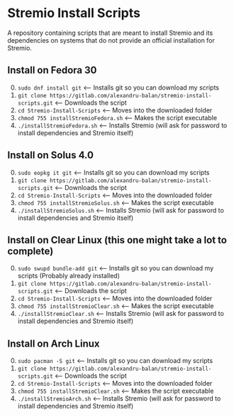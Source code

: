 # Stremio Install Scripts

A repository containing scripts that  are meant to install Stremio and its dependencies on systems that do not provide an official installation for Stremio.

## Install on Fedora 30

0. `sudo dnf install git` <-- Installs git so you can download my scripts
1. `git clone https://gitlab.com/alexandru-balan/stremio-install-scripts.git` <-- Downloads the script
2. `cd Stremio-Install-Scripts` <-- Moves into the downloaded folder
3. `chmod 755 installStremioFedora.sh` <-- Makes the script executable
4. `./installStremioFedora.sh` <-- Installs Stremio (will ask for password to install dependencies and Stremio itself)

## Install on Solus 4.0

0. `sudo eopkg it git` <-- Installs git so you can download my scripts
1. `git clone https://gitlab.com/alexandru-balan/stremio-install-scripts.git` <-- Downloads the script
2. `cd Stremio-Install-Scripts` <-- Moves into the downloaded folder
3. `chmod 755 installStremioSolus.sh` <-- Makes the script executable
4. `./installStremioSolus.sh` <-- Installs Stremio (will ask for password to install dependencies and Stremio itself)

## Install on Clear Linux (this one might take a lot to complete)

0. `sudo swupd bundle-add git` <-- Installs git so you can download my scripts (Probably already installed)
1. `git clone https://gitlab.com/alexandru-balan/stremio-install-scripts.git` <-- Downloads the script
2. `cd Stremio-Install-Scripts` <-- Moves into the downloaded folder
3. `chmod 755 installStremioClear.sh` <-- Makes the script executable
4. `./installStremioClear.sh` <-- Installs Stremio (will ask for password to install dependencies and Stremio itself)

## Install on Arch Linux

0. `sudo pacman -S git` <-- Installs git so you can download my scripts
1. `git clone https://gitlab.com/alexandru-balan/stremio-install-scripts.git` <-- Downloads the script
2. `cd Stremio-Install-Scripts` <-- Moves into the downloaded folder
3. `chmod 755 installStremioClear.sh` <-- Makes the script executable
4. `./installStremioArch.sh` <-- Installs Stremio (will ask for password to install dependencies and Stremio itself)
